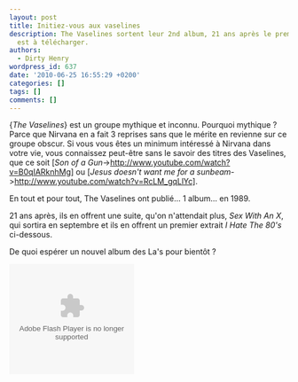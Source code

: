 ```yaml
---
layout: post
title: Initiez-vous aux vaselines
description: The Vaselines sortent leur 2nd album, 21 ans après le premier. Un extrait
  est à télécharger.
authors:
  - Dirty Henry
wordpress_id: 637
date: '2010-06-25 16:55:29 +0200'
categories: []
tags: []
comments: []
---
```

{*The Vaselines*} est un groupe mythique et inconnu. Pourquoi mythique ? Parce que Nirvana en a fait 3 reprises sans que le mérite en revienne sur ce groupe obscur. Si vous vous êtes un minimum intéressé à Nirvana dans votre vie, vous connaissez peut-être sans le savoir des titres des Vaselines, que ce soit [*Son of a Gun*->http://www.youtube.com/watch?v=B0qIARknhMg] ou [*Jesus doesn't want me for a sunbeam*->http://www.youtube.com/watch?v=RcLM_gqLlYc].

En tout et pour tout, The Vaselines ont publié... 1 album... en 1989.

21 ans après, ils en offrent une suite, qu'on n'attendait plus, *Sex With An X*, qui sortira en septembre et ils en offrent un premier extrait *I Hate The 80's* ci-dessous.

De quoi espérer un nouvel album des La's pour bientôt ?

<div class="topspin-widget topspin-widget-email-for-media">
  <object type="application/x-shockwave-flash" height="199" width="225" id="TSWidget25237" data="http://cdn.topspin.net/widgets/email2/swf/TSEmailMediaWidget.swf?timestamp=1277474257" bgColor="#000000">
    <param value="always" name="allowScriptAccess"/>
    <param name="allowfullscreen" value="true"/>
    <param name="quality" value="high"/>
    <param name="movie" value="http://cdn.topspin.net/widgets/email2/swf/TSEmailMediaWidget.swf?timestamp=1277474257"/>
    <param name="flashvars" value="highlightColor=0xFFFFFF&amp;theme=black&amp;widget_id=http://cdn.topspin.net/api/v1/artist/2481/email_for_media/25237?timestamp=1275946095"/>
  </object>
</div>
